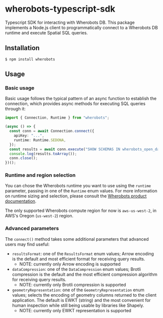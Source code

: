 # wherobots-typescript-sdk

Typescript SDK for interacting with Wherobots DB. This package implements a Node.js
client to programmatically connect to a Wherobots DB runtime and execute Spatial SQL queries.

## Installation

```
$ npm install wherobots
```

## Usage

### Basic usage

Basic usage follows the typical pattern of an async function to
establish the connection, which provides async methods for
executing SQL queries through it:

```ts
import { Connection, Runtime } from "wherobots";

(async () => {
  const conn = await Connection.connect({
    apiKey: "...",
    runtime: Runtime.SEDONA,
  });
  const results = await conn.execute("SHOW SCHEMAS IN wherobots_open_data");
  console.log(results.toArray());
  conn.close();
})();
```

### Runtime and region selection

You can chose the Wherobots runtime you want to use using the `runtime`
parameter, passing in one of the `Runtime` enum values. For more
information on runtime sizing and selection, please consult the
[Wherobots product documentation](https://docs.wherobots.com).

The only supported Wherobots compute region for now is `aws-us-west-2`,
in AWS's Oregon (`us-west-2`) region.

### Advanced parameters

The `connect()` method takes some additional parameters that advanced
users may find useful:

- `resultsFormat`: one of the `ResultsFormat` enum values;
  Arrow encoding is the default and most efficient format for
  receiving query results.
  - NOTE: currently only Arrow encoding is supported
- `dataCompression`: one of the `DataCompression` enum values; Brotli
  compression is the default and the most efficient compression
  algorithm for receiving query results.
  - NOTE: currently only Brotli compression is supported
- `geometryRepresentation`: one of the `GeometryRepresentation` enum
  values; selects the encoding of geometry columns returned to the
  client application. The default is EWKT (string) and the most
  convenient for human inspection while still being usable by
  libraries like Shapely.
  - NOTE: currently only EWKT representation is supported
